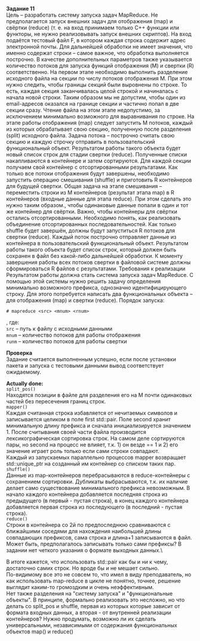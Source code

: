 **Задание 11**\
Цель – разработать систему запуска задач MapReduce. Не предполагается запуск внешних задач
для отображения (map) и свёртки (reduce) (т. е. на вход принимаем только C++ функции или
функторы, не нужно реализовывать запуск внешних скриптов).
На вход подаётся тестовый файл F, в котором каждая строка содержит адрес электронной почты.
Для дальнейшей обработки не имеет значения, что именно содержат строки – самое важное, что
обработка выполняется построчно.
В качестве дополнительных параметров также указывается количество потоков для запуска
функций отображения (M) и свертки (R) соответственно.
На первом этапе необходимо выполнить разделение исходного файла на секции по числу потоков
отображения M. При этом нужно следить, чтобы границы секций были выровнены по строке. То
есть, каждая секция заканчивалась целой строкой и начиналась с начала новой строки. Таким
образом мы не допустим, чтобы один из email-адресов оказался на границе секции и частично
попал в две секции сразу. Чтение файла на этом этапе недопустимо, за исключением минимально
возможного для выравнивания по строке.
На этапе работы отображения (map) следует запустить M потоков, каждый из которых
обрабатывает свою секцию, полученную после разделения (split) исходного файла. Задача потока
– построчно считать свою секцию и каждую строчку отправить в пользовательский
функциональный объект. Результатом работы такого объекта будет новый список строк для
стадии свертки (reduce). Полученные списки накапливаются в контейнере и затем сортируются.
Для каждой секции получаем свой контейнер с отсортированными результатами.
Как только все потоки отображения будут завершены, необходимо запустить операцию
смешивания (shuffle) и приготовить R контейнеров для будущей свертки. Общая задача на этапе
смешивания – переместить строки из M контейнеров (результат этапа map) в R контейнеров
(входные данные для этапа reduce). При этом сделать это нужно таким образом., чтобы
одинаковые данные попали в один и тот же контейнер для свёртки. Важно, чтобы контейнеры для
свёртки остались отсортированными. Необходимо понять, как реализовать объединение
отсортированных последовательностей.
Как только shuffle будет завершён, должны будут запуститься R потоков для свертки (reduce).
Каждый поток построчно отправляет данные из контейнера в пользовательский функциональный
объект. Результатом работы такого объекта будет список строк, который должен быть сохранен в
файл без какой-либо дальнейшей обработки.
К моменту завершения работы всех потоков свертки в файловой системе должны сформироваться
R файлов с результатами.
Требования к реализации
Результатом работы должна стать система запуска задач MapReduce. С помощью этой системы
нужно решить задачу определения минимально возможного префикса, однозначно
идентифицирующего строку. Для этого потребуется написать два функциональных объекта – для
отображения (map) и свертки (reduce).
Порядок запуска:
```
# mapreduce <src> <mnum> <rnum>
```
, где:\
 `src` – путь к файлу с исходными данными\
 `mnum` – количество потоков для работы отображения\
 `runm` – количество потоков для работы свертки
 
**Проверка**\
Задание считается выполненным успешно, если после установки пакета и запуска с тестовыми
данными вывод соответствует ожидаемому.

**Actually done:**\
`split_pos()`\
Находятся позиции в файле для разделения его на M почти одинаковых частей без пересечения
границ строк.\
`mapper()`\
Каждая считанная строка избавляется от нечитаемых символов и записывается 
целиком в поле first std::pair. 
Поле second хранит минимальную длину префикса и сначала инициализируется значением 1. После считывания своей части файла производится лексикографическая сортировка строк. На самом деле сортируются пары, но second на процесс не влияет,
т.к. 1) он везде == 1 и 2) его значение играет роль только если сами строки совпадают.\
Каждый из запускаемых параллельно процессов mapper возвращает std::unique_ptr на созданный им контейнер
со списком таких пар.\
`shuffle()`\
Данные из map-контейнеров перебрасываются в reduce-контейнеры с сохранением сортировки. Дубликаты выбрасываются, т.к. их наличие делает само существование минимального префикса невозможным.
В начало каждого контейнера добавляется последняя строка из предыдущего (в первый - пустая строка),
в конец каждого контейнера добавляется первая строка из последующего (в последний - пустая строка).\
`reduce()`\
Строки в контейнера со 2й по предпоследнюю сравниваются с ближайшими соседями для нахождения наибольшей
длины совпадающих префиксов, сама строка и длина+1 записываются в файл. Может быть, предполагалось записывать только сами префиксы? В задании нет четкого указания о формате выходных данных.\

В итоге кажется, что использовать std::pair как бы и ни к чему, достаточно самих строк.
Но вроде бы и не мешает сильно.\
По-видимому все это не совсем то, что имел в виду преподаватель, но как использовать map-reduce
в цикле не понятно, точнее, решение выглядит каким-то громоздким и очень неэффективным.\
Нет также разделения на "систему запуска" и "функциональные объекты". В принципе, формально реализовать
это несложно, но что делать со split_pos и shuffle, первая из которых которые зависит от формата
входных данных, а вторая - от внутренней реализации контейнеров? Нужно продумать, возможно ли их сделать
универсальными, независимыми от содержания функциональных объектов map() и  reduce()
